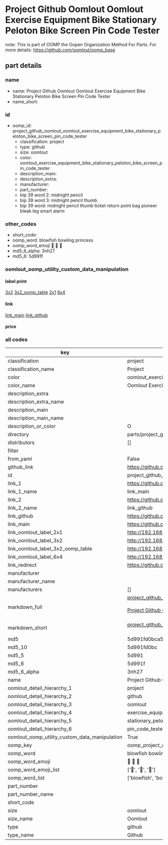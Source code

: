 # Project Github Oomlout Oomlout Exercise Equipment Bike Stationary Peloton Bike Screen Pin Code Tester  

note: This is part of OOMP the Oopen Organization Method For Parts. For more details: https://github.com/oomlout/oomp_base

##  part details
  







### name
* name: Project Github Oomlout Oomlout Exercise Equipment Bike Stationary Peloton Bike Screen Pin Code Tester
* name_short: 
### id
* oomp_id: project_github_oomlout_oomlout_exercise_equipment_bike_stationary_peloton_bike_screen_pin_code_tester
  * classification: project
  * type: github
  * size: oomlout
  * color: oomlout_exercise_equipment_bike_stationary_peloton_bike_screen_pin_code_tester
  * description_main: 
  * description_extra: 
  * manufacturer: 
  * part_number: 
  * bip 39 word 2: midnight pencil
  * bip 39 word 3: midnight pencil thumb
  * bip 39 word: midnight pencil thumb ticket return point bag pioneer bleak leg smart alarm

### other_codes
* short_code: 
* oomp_word: blowfish bowling princess
* oomp_word_emoji :blowfish: :bowling: :princess:
* md5_6_alpha: 3nh27
* md5_6: 5d991f






### oomlout_oomp_utility_custom_data_manipulation
#### label print
[3x2](http://192.168.1.245:1112/?label=oomp%203nh27)
[3x2_oomp_table](http://192.168.1.108:1112/?label=oomp%203nh27)
[2x1](http://192.168.1.242:1112/?label=oomp%203nh27)
[6x4](http://192.168.1.55:1112/?label=oomp%203nh27)    

#### link

[link_main](https://github.com/oomlout/oomlout_oomp_version_1_messy/tree/main/parts/project_github_oomlout_oomlout_exercise_equipment_bike_stationary_peloton_bike_screen_pin_code_tester) [link_github](https://github.com/oomlout/oomlout_oomp_version_1_messy/tree/main/parts/project_github_oomlout_oomlout_exercise_equipment_bike_stationary_peloton_bike_screen_pin_code_tester)                             

#### price







### all codes 
| key | value |  
| --- | --- |  
| classification | project |  
| classification_name | Project |  
| color | oomlout_exercise_equipment_bike_stationary_peloton_bike_screen_pin_code_tester |  
| color_name | Oomlout Exercise Equipment Bike Stationary Peloton Bike Screen Pin Code Tester |  
| description_extra |  |  
| description_extra_name |  |  
| description_main |  |  
| description_main_name |  |  
| description_or_color | O  |  
| directory | parts/project_github_oomlout_oomlout_exercise_equipment_bike_stationary_peloton_bike_screen_pin_code_tester |  
| distributors | [] |  
| filter |  |  
| from_yaml | False |  
| github_link | https://github.com/oomlout/oomlout_oomp_part_src/tree/main/parts/project_github_oomlout_oomlout_exercise_equipment_bike_stationary_peloton_bike_screen_pin_code_tester |  
| id | project_github_oomlout_oomlout_exercise_equipment_bike_stationary_peloton_bike_screen_pin_code_tester |  
| link_1 | https://github.com/oomlout/oomlout_oomp_version_1_messy/tree/main/parts/project_github_oomlout_oomlout_exercise_equipment_bike_stationary_peloton_bike_screen_pin_code_tester |  
| link_1_name | link_main |  
| link_2 | https://github.com/oomlout/oomlout_oomp_version_1_messy/tree/main/parts/project_github_oomlout_oomlout_exercise_equipment_bike_stationary_peloton_bike_screen_pin_code_tester |  
| link_2_name | link_github |  
| link_github | https://github.com/oomlout/oomlout_oomp_version_1_messy/tree/main/parts/project_github_oomlout_oomlout_exercise_equipment_bike_stationary_peloton_bike_screen_pin_code_tester |  
| link_main | https://github.com/oomlout/oomlout_oomp_version_1_messy/tree/main/parts/project_github_oomlout_oomlout_exercise_equipment_bike_stationary_peloton_bike_screen_pin_code_tester |  
| link_oomlout_label_2x1 | http://192.168.1.242:1112/?label=oomp%203nh27 |  
| link_oomlout_label_3x2 | http://192.168.1.245:1112/?label=oomp%203nh27 |  
| link_oomlout_label_3x2_oomp_table | http://192.168.1.108:1112/?label=oomp%203nh27 |  
| link_oomlout_label_6x4 | http://192.168.1.55:1112/?label=oomp%203nh27 |  
| link_redirect | https://github.com/oomlout/oomlout_oomp_version_1_messy/tree/main/parts/project_github_oomlout_oomlout_exercise_equipment_bike_stationary_peloton_bike_screen_pin_code_tester |  
| manufacturer |  |  
| manufacturer_name |  |  
| manufacturers | [] |  
| markdown_full | [project_github_oomlout_oomlout_exercise_equipment_bike_stationary_peloton_bike_screen_pin_code_tester](none)<br>[](none)<br>[Project Github Oomlout Oomlout Exercise Equipment Bike Stationary Peloton Bike Screen Pin Code Tester](none)<br><br> |  
| markdown_short | [project_github_oomlout_oomlout_exercise_equipment_bike_stationary_peloton_bike_screen_pin_code_tester](none)<br><br> |  
| md5 | 5d991fd0bca522329d5c1e1bc2e8ac63 |  
| md5_10 | 5d991fd0bc |  
| md5_5 | 5d991 |  
| md5_6 | 5d991f |  
| md5_6_alpha | 3nh27 |  
| name | Project Github Oomlout Oomlout Exercise Equipment Bike Stationary Peloton Bike Screen Pin Code Tester |  
| oomlout_detail_hierarchy_1 | project |  
| oomlout_detail_hierarchy_2 | github |  
| oomlout_detail_hierarchy_3 | oomlout |  
| oomlout_detail_hierarchy_4 | exercise_equipment_bike |  
| oomlout_detail_hierarchy_5 | stationary_peloton_bike_screen |  
| oomlout_detail_hierarchy_6 | pin_code_tester |  
| oomlout_oomp_utility_custom_data_manipulation | True |  
| oomp_key | oomp_project_github_oomlout_oomlout_exercise_equipment_bike_stationary_peloton_bike_screen_pin_code_tester |  
| oomp_word | blowfish bowling princess |  
| oomp_word_emoji | :blowfish: :bowling: :princess: |  
| oomp_word_emoji_list | [':blowfish:', ':bowling:', ':princess:'] |  
| oomp_word_list | ['blowfish', 'bowling', 'princess'] |  
| part_number |  |  
| part_number_name |  |  
| short_code |  |  
| size | oomlout |  
| size_name | Oomlout |  
| type | github |  
| type_name | Github |  
